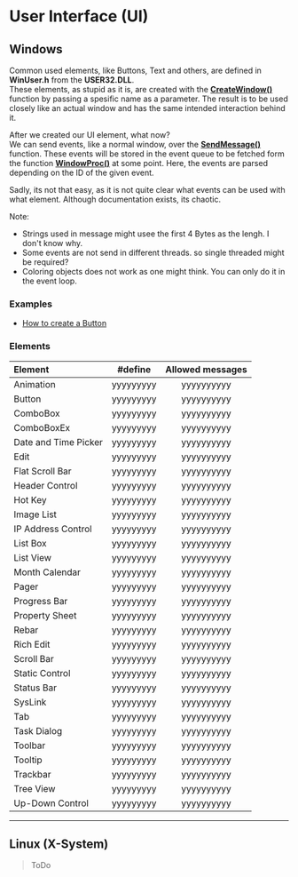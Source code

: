 # User Interface (UI)

## Windows
Common used elements, like Buttons, Text and others, are defined in __WinUser.h__ from the __USER32.DLL__.<br>
These elements, as stupid as it is, are created with the [__CreateWindow()__](https://learn.microsoft.com/en-us/windows/win32/api/winuser/nf-winuser-createwindoww) function by passing a spesific name as a parameter.
The result is to be used closely like an actual window and has the same intended interaction behind it.


After we created our UI element, what now?<br>
We can send events, like a normal window, over the [__SendMessage()__](https://learn.microsoft.com/en-us/windows/win32/api/winuser/nf-winuser-sendmessage) function. 
These events will be stored in the event queue to be fetched form the function [__WindowProc()__](https://learn.microsoft.com/en-us/windows/win32/api/winuser/nc-winuser-wndproc) at some point.
Here, the events are parsed depending on the ID of the given event. 

Sadly, its not that easy, as it is not quite clear what events can be used with what element. Although documentation exists, its chaotic.

Note: 
- Strings used in message might usee the first 4 Bytes as the lengh. I don't know why.
- Some events are not send in different threads. so single threaded might be required?
- Coloring objects does not work as one might think. You can only do it in the event loop. 

### Examples
- [How to create a Button](https://learn.microsoft.com/en-us/windows/win32/controls/create-a-button)

### Elements
|Element|#define|Allowed messages|
|:-|:-:|:-:|
| Animation | yyyyyyyyy | yyyyyyyyyy| 
| Button | yyyyyyyyy | yyyyyyyyyy| 
| ComboBox | yyyyyyyyy | yyyyyyyyyy| 
| ComboBoxEx | yyyyyyyyy | yyyyyyyyyy| 
| Date and Time Picker | yyyyyyyyy | yyyyyyyyyy| 
| Edit | yyyyyyyyy | yyyyyyyyyy| 
| Flat Scroll Bar | yyyyyyyyy | yyyyyyyyyy| 
| Header Control | yyyyyyyyy | yyyyyyyyyy| 
| Hot Key | yyyyyyyyy | yyyyyyyyyy| 
| Image List | yyyyyyyyy | yyyyyyyyyy| 
| IP Address Control | yyyyyyyyy | yyyyyyyyyy| 
| List Box | yyyyyyyyy | yyyyyyyyyy| 
| List View | yyyyyyyyy | yyyyyyyyyy| 
| Month Calendar | yyyyyyyyy | yyyyyyyyyy| 
| Pager | yyyyyyyyy | yyyyyyyyyy| 
| Progress Bar | yyyyyyyyy | yyyyyyyyyy| 
| Property Sheet | yyyyyyyyy | yyyyyyyyyy| 
| Rebar | yyyyyyyyy | yyyyyyyyyy| 
| Rich Edit | yyyyyyyyy | yyyyyyyyyy| 
| Scroll Bar | yyyyyyyyy | yyyyyyyyyy| 
| Static Control | yyyyyyyyy | yyyyyyyyyy| 
| Status Bar | yyyyyyyyy | yyyyyyyyyy| 
| SysLink | yyyyyyyyy | yyyyyyyyyy| 
| Tab | yyyyyyyyy | yyyyyyyyyy| 
| Task Dialog | yyyyyyyyy | yyyyyyyyyy| 
| Toolbar | yyyyyyyyy | yyyyyyyyyy| 
| Tooltip | yyyyyyyyy | yyyyyyyyyy| 
| Trackbar | yyyyyyyyy | yyyyyyyyyy| 
| Tree View | yyyyyyyyy | yyyyyyyyyy| 
| Up-Down Control | yyyyyyyyy | yyyyyyyyyy| 


---

## Linux (X-System)
> ToDo